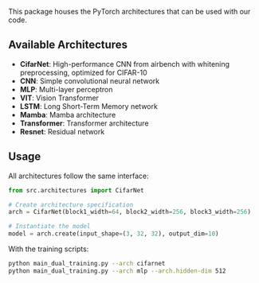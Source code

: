 This package houses the PyTorch architectures that can be used with our code.

## Available Architectures

- **CifarNet**: High-performance CNN from airbench with whitening preprocessing, optimized for CIFAR-10
- **CNN**: Simple convolutional neural network
- **MLP**: Multi-layer perceptron
- **VIT**: Vision Transformer
- **LSTM**: Long Short-Term Memory network
- **Mamba**: Mamba architecture
- **Transformer**: Transformer architecture
- **Resnet**: Residual network

## Usage

All architectures follow the same interface:

```python
from src.architectures import CifarNet

# Create architecture specification
arch = CifarNet(block1_width=64, block2_width=256, block3_width=256)

# Instantiate the model
model = arch.create(input_shape=(3, 32, 32), output_dim=10)
```

With the training scripts:

```bash
python main_dual_training.py --arch cifarnet
python main_dual_training.py --arch mlp --arch.hidden-dim 512
```
